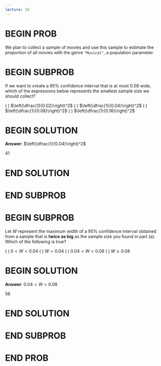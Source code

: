 ```yaml
---
lecture: 18
---
```


# BEGIN PROB

We plan to collect a sample of movies and use this sample to estimate
the proportion of all movies with the genre `"Musical"`, a population
parameter.

# BEGIN SUBPROB

If we want to create a $95\%$ confidence interval that is at most $0.08$
wide, which of the expressions below represents the smallest sample size
we should collect?

( ) $\left(\dfrac{1}{0.02}\right)^2$ 
( ) $\left(\dfrac{1}{0.04}\right)^2$ 
( ) $\left(\dfrac{1}{0.08}\right)^2$ 
( ) $\left(\dfrac{1}{0.16}\right)^2$

# BEGIN SOLUTION
**Answer**: $\left(\dfrac{1}{0.04}\right)^2$ 

<average>41</average>

# END SOLUTION

# END SUBPROB

# BEGIN SUBPROB

Let $W$ represent the maximum width of a $95\%$ confidence interval
obtained from a sample that is **twice as big** as the sample size you
found in part (a). Which of the following is true?

( ) $0 < W < 0.04$ 
( ) $W = 0.04$ 
( ) $0.04 < W < 0.08$ 
( ) $W \geq 0.08$

# BEGIN SOLUTION
**Answer**: $0.04 < W < 0.08$ 

<average>56</average>

# END SOLUTION

# END SUBPROB

# END PROB